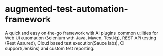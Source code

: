 # augmented-test-automation-framework
 A quick and easy on-the-go framework with AI plugins, common utilities for Web UI automation (Selenium with Java, Maven, TestNg), REST API testing (Rest Assured), Cloud based test execution(Sauce labs), CI support(Jenkins) and custom test reporting.
